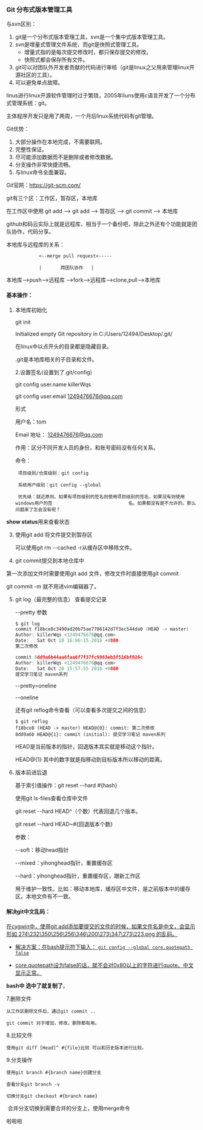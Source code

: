 ### Git 分布式版本管理工具

与svn区别：

1. git是一个分布式版本管理工具，svn是一个集中式版本管理工具。
2. svn是增量式管理文件系统，而git是快照式管理工具。
   - 增量式指的是每次提交修改时，都只保存提交的修改。
   - 快照式都会保存所有文件。
3. git可以对团队外开发者贡献的代码进行审核（git是linux之父用来管理linux开源社区的工具）。
4. 可以避免单点故障。

linus进行linux开源软件管理时过于繁琐，2005年liuns使用c语言开发了一个分布式管理系统：git。

主体程序开发只是用了两周，一个月后linux系统代码有git管理。



Git优势：

1. 大部分操作在本地完成，不需要联网。
2. 完整性保证。
3. 尽可能添加数据而不是删除或者修改数据。
4. 分支操作非常快捷流畅。
5. 与linux命令全面兼容。

Git官网：https://git-scm.com/



git有三个区：工作区，暂存区，本地库

在工作区中使用 git add --> git add --> 暂存区 --> git commit --> 本地库

github和码云实际上就是远程库，相当于一个备份吧，除此之外还有个功能就是团队协作，代码分享。



本地库与远程库的关系：

				<--merge pull request<-----
	
				|		跨团队协作	|

本地库-->push-->远程库 -->fork-->远程库-->clone,pull-->本地库



#### 基本操作：

1. 本地库初始化	

	git init

	Initialized empty Git repository in C:/Users/12494/Desktop/.git/

	在linux中以点开头的目录都是隐藏目录。

	.git是本地库相关的子目录和文件。

   2.设置签名(设置到了.git/config)

	git config user.name killerWqs

	git config user.email 1249476676@qq.com

	形式

	用户名：tom

	Email 地址： 1249476676@qq.com

	作用：区分不同开发人员的身份，和账号密码没有任何关系。

	命令：

		项目级别/仓库级别：git config
		
		系统用户级别：git config --global
		
		优先级：就近原则，如果有项目级别的签名则使用项目级别的签名，如果没有则使用windows用户的签			   				名。如果都没有是不允许的，那么问题来了怎会没有呢？

**show status**用来查看状态

3. 使用git add 将文件提交到暂存区

   可以使用git rm --cached <file> -r从缓存区中移除文件。

4. git commit提交到本地仓库中

第一次添加文件时需要使用git add 文件，修改文件时直接使用git commit

git commit -m <message> <file> 就不用进vim编辑器了。

5. git log（最完整的信息） 查看提交记录

   --pretty 参数

   ```c
   $ git log
   commit f18bce8c3490ad20b75ae7786142d7f3ec544da0 (HEAD -> master)
   Author: killerWqs <1249476676@qq.com>
   Date:   Sat Oct 20 16:06:15 2018 +0800
   第二次修改
   
   commit 8dd9a6b44aa6faa6f7f37fc9963eb3f516bf026c
   Author: killerWqs <1249476676@qq.com>
   Date:   Sat Oct 20 15:57:55 2018 +0800
   提交学习笔记 maven系列
   ```

   --pretty=oneline

   --oneline

   还有git reflog命令查看（可以查看多次提交之间的信息）

   ```
   $ git reflog
   f18bce8 (HEAD -> master) HEAD@{0}: commit: 第二次修改
   8dd9a6b HEAD@{1}: commit (initial): 提交学习笔记 maven系列
   ```

   HEAD是当前版本的指针，回退版本其实就是移动这个指针。

   HEAD@{1} 其中的数字就是指移动到目标版本所以移动的距离。

6. 版本前进后退

   基于索引值操作：git reset --hard #{hash}

   使用git ls-files查看仓库中文件

   git reset --hard HEAD^（个数）代表回退几个版本。

   git reset --hard HEAD~#{回退版本个数}

   参数：

   	--soft：移动head指针
	
   	--mixed：yihonghead指针，重置缓存区
	
   	--hard：yihonghead指针，重置缓存区，跟新工作区

   用于维护一致性。比如：移动本地库，缓存区中文件，是之前版本中的缓存区。本地文件有不一致。

#### 解决git中文乱码：

<u>在cygwin中，使用git add添加要提交的文件的时候，如果文件名是中文，会显示形如 274\232\350\256\256\346\200\273\347\273\223.png 的乱码。</u> 

- <u>解决方案：在bash提示符下输入： `git config --global core.quotepath false`</u>

- <u>core.quotepath设为false的话，就不会对0x80以上的字符进行quote。中文显示正常。</u> 


**bash中 选中了就复制了**。

7.删除文件

	从工作区删除文件后，通过git commit ..
	
	git commit 对于增加，修改，删除都有用。

8.比较文件

	使用git diff [Head]^ #{file}比较 可以和历史版本进行比较。

9.分支操作

	使用git branch #{branch name}创建分支

	查看分支git branch -v

	切换分支git checkout #{branch name}

​	合并分支切换到需要合并的分支上，使用merge命令

啦啦啦